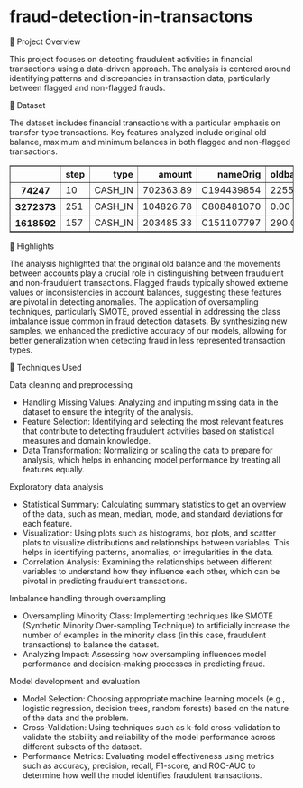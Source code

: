 # fraud-detection-in-transactons


🌸 Project Overview

This project focuses on detecting fraudulent activities in financial transactions using a data-driven approach. The analysis is centered around identifying patterns and discrepancies in transaction data, particularly between flagged and non-flagged frauds.

🌸 Dataset

The dataset includes financial transactions with a particular emphasis on transfer-type transactions. Key features analyzed include original old balance, maximum and minimum balances in both flagged and non-flagged transactions.

<div>
<table border="1" class="dataframe">
  <thead>
    <tr style="text-align: right;">
      <th></th>
      <th>step</th>
      <th>type</th>
      <th>amount</th>
      <th>nameOrig</th>
      <th>oldbalanceOrg</th>
      <th>newbalanceOrig</th>
      <th>nameDest</th>
      <th>oldbalanceDest</th>
      <th>newbalanceDest</th>
      <th>isFraud</th>
      <th>isFlaggedFraud</th>
    </tr>
  </thead>
  <tbody>
    <tr>
      <th>74247</th>
      <td>10</td>
      <td>CASH_IN</td>
      <td>702363.89</td>
      <td>C194439854</td>
      <td>2255173.81</td>
      <td>2957537.70</td>
      <td>C2078011503</td>
      <td>1873190.85</td>
      <td>1342688.22</td>
      <td>0</td>
      <td>0</td>
    </tr>
    <tr>
      <th>3272373</th>
      <td>251</td>
      <td>CASH_IN</td>
      <td>104826.78</td>
      <td>C808481070</td>
      <td>0.00</td>
      <td>104826.78</td>
      <td>C1595173915</td>
      <td>272496.39</td>
      <td>167669.61</td>
      <td>0</td>
      <td>0</td>
    </tr>
    <tr>
      <th>1618592</th>
      <td>157</td>
      <td>CASH_IN</td>
      <td>203485.33</td>
      <td>C151107797</td>
      <td>290.00</td>
      <td>203775.33</td>
      <td>C1899055666</td>
      <td>0.00</td>
      <td>0.00</td>
      <td>0</td>
      <td>0</td>
    </tr>
  </tbody>
</table>
</div>

🌸  Highlights

The analysis highlighted that the original old balance and the movements between accounts play a crucial role in distinguishing between fraudulent and non-fraudulent transactions. Flagged frauds typically showed extreme values or inconsistencies in account balances, suggesting these features are pivotal in detecting anomalies.
The application of oversampling techniques, particularly SMOTE, proved essential in addressing the class imbalance issue common in fraud detection datasets. By synthesizing new samples, we enhanced the predictive accuracy of our models, allowing for better generalization when detecting fraud in less represented transaction types.


🌸 Techniques Used  

Data cleaning and preprocessing
- Handling Missing Values: Analyzing and imputing missing data in the dataset to ensure the integrity of the analysis.
- Feature Selection: Identifying and selecting the most relevant features that contribute to detecting fraudulent activities based on statistical measures and domain knowledge.
- Data Transformation: Normalizing or scaling the data to prepare for analysis, which helps in enhancing model performance by treating all features equally.
  
Exploratory data analysis   
- Statistical Summary: Calculating summary statistics to get an overview of the data, such as mean, median, mode, and standard deviations for each feature.
- Visualization: Using plots such as histograms, box plots, and scatter plots to visualize distributions and relationships between variables. This helps in identifying patterns, anomalies, or irregularities in the data.
- Correlation Analysis: Examining the relationships between different variables to understand how they influence each other, which can be pivotal in predicting fraudulent transactions.   

Imbalance handling through oversampling   
- Oversampling Minority Class: Implementing techniques like SMOTE (Synthetic Minority Over-sampling Technique) to artificially increase the number of examples in the minority class (in this case, fraudulent transactions) to balance the dataset.
- Analyzing Impact: Assessing how oversampling influences model performance and decision-making processes in predicting fraud.

Model development and evaluation  
- Model Selection: Choosing appropriate machine learning models (e.g., logistic regression, decision trees, random forests) based on the nature of the data and the problem.
- Cross-Validation: Using techniques such as k-fold cross-validation to validate the stability and reliability of the model performance across different subsets of the dataset.
- Performance Metrics: Evaluating model effectiveness using metrics such as accuracy, precision, recall, F1-score, and ROC-AUC to determine how well the model identifies fraudulent transactions.

